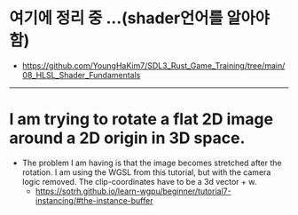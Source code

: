 # 여기에 정리 중 ...(shader언어를 알아야함)
- https://github.com/YoungHaKim7/SDL3_Rust_Game_Training/tree/main/08_HLSL_Shader_Fundamentals

<hr />

# I am trying to rotate a flat 2D image around a 2D origin in 3D space. 
- The problem I am having is that the image becomes stretched after the rotation. I am using the WGSL from this tutorial, but with the camera logic removed. The clip-coordinates have to be a 3d vector + w.
  - https://sotrh.github.io/learn-wgpu/beginner/tutorial7-instancing/#the-instance-buffer
